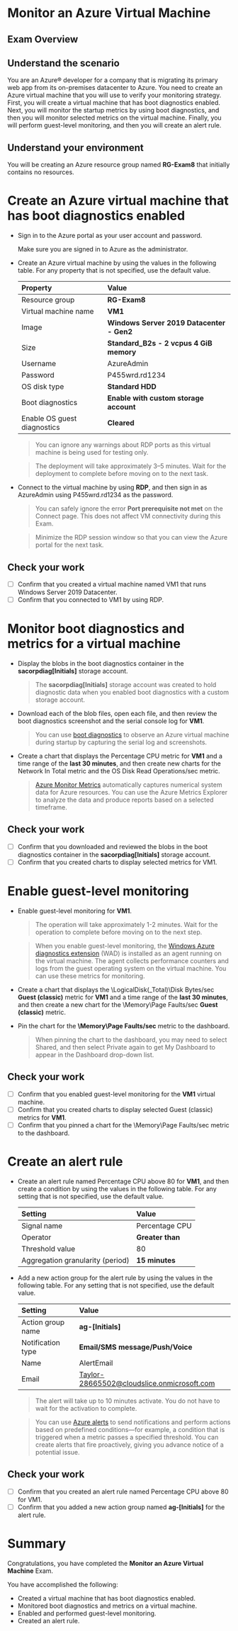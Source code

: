 # Monitor an Azure Virtual Machine

## Exam Overview

## Understand the scenario

You are an Azure® developer for a company that is migrating its primary web app from its on-premises datacenter to Azure. You need to create an Azure virtual machine that you will use to verify your monitoring strategy. First, you will create a virtual machine that has boot diagnostics enabled. Next, you will monitor the startup metrics by using boot diagnostics, and then you will monitor selected metrics on the virtual machine. Finally, you will perform guest-level monitoring, and then you will create an alert rule.

## Understand your environment

You will be creating an Azure resource group named **RG-Exam8** that initially contains no resources.

# Create an Azure virtual machine that has boot diagnostics enabled

- Sign in to the Azure portal as your user account and password.

  Make sure you are signed in to Azure as the administrator.

- Create an Azure virtual machine by using the values in the following table. For any property that is not specified, use the default value.

  | Property                    | Value                                     |
  | :-------------------------- | :---------------------------------------- |
  | Resource group              | **RG-Exam8**                              |
  | Virtual machine name        | **VM1**                                   |
  | Image                       | **Windows Server 2019 Datacenter - Gen2** |
  | Size                        | **Standard_B2s - 2 vcpus 4 GiB memory**   |
  | Username                    | AzureAdmin                                |
  | Password                    | P455wrd.rd1234                            |
  | OS disk type                | **Standard HDD**                          |
  | Boot diagnostics            | **Enable with custom storage account**    |
  | Enable OS guest diagnostics | **Cleared**                               |

  > You can ignore any warnings about RDP ports as this virtual machine is being used for testing only.

  > The deployment will take approximately 3–5 minutes. Wait for the deployment to complete before moving on to the next task.

- Connect to the virtual machine by using **RDP**, and then sign in as AzureAdmin using P455wrd.rd1234 as the password.

  > You can safely ignore the error **Port prerequisite not met** on the Connect page. This does not affect VM connectivity during this Exam.

  > Minimize the RDP session window so that you can view the Azure portal for the next task.

## Check your work

- [ ] Confirm that you created a virtual machine named VM1 that runs Windows Server 2019 Datacenter.
- [ ] Confirm that you connected to VM1 by using RDP.

# Monitor boot diagnostics and metrics for a virtual machine

- Display the blobs in the boot diagnostics container in the **sacorpdiag[Initials]** storage account.

  > The **sacorpdiag[Initials]** storage account was created to hold diagnostic data when you enabled boot diagnostics with a custom storage account.

- Download each of the blob files, open each file, and then review the boot diagnostics screenshot and the serial console log for **VM1**.

  > You can use [boot diagnostics](https://docs.microsoft.com/en-us/azure/virtual-machines/boot-diagnostics) to observe an Azure virtual machine during startup by capturing the serial log and screenshots.

- Create a chart that displays the Percentage CPU metric for **VM1** and a time range of the **last 30 minutes**, and then create new charts for the Network In Total metric and the OS Disk Read Operations/sec metric.

  > [Azure Monitor Metrics](https://docs.microsoft.com/en-us/azure/azure-monitor/platform/data-platform-metrics) automatically captures numerical system data for Azure resources. You can use the Azure Metrics Explorer to analyze the data and produce reports based on a selected timeframe.

## Check your work

- [ ] Confirm that you downloaded and reviewed the blobs in the boot diagnostics container in the **sacorpdiag[Initials]** storage account.
- [ ] Confirm that you created charts to display selected metrics for VM1.

# Enable guest-level monitoring

- Enable guest-level monitoring for **VM1**.

  > The operation will take approximately 1-2 minutes. Wait for the operation to complete before moving on to the next step.

  > When you enable guest-level monitoring, the [Windows Azure diagnostics extension](https://docs.microsoft.com/en-us/azure/azure-monitor/platform/diagnostics-extension-windows-install) (WAD) is installed as an agent running on the virtual machine. The agent collects performance counters and logs from the guest operating system on the virtual machine. You can use these metrics for monitoring.

- Create a chart that displays the \LogicalDisk(_Total)\Disk Bytes/sec **Guest (classic)** metric for **VM1** and a time range of the **last 30 minutes**, and then create a new chart for the \Memory\Page Faults/sec **Guest (classic)** metric.

- Pin the chart for the **\Memory\Page Faults/sec** metric to the dashboard.

  > When pinning the chart to the dashboard, you may need to select Shared, and then select Private again to get My Dashboard to appear in the Dashboard drop-down list.

## Check your work

- [ ] Confirm that you enabled guest-level monitoring for the **VM1** virtual machine.
- [ ] Confirm that you created charts to display selected Guest (classic) metrics for **VM1**.
- [ ] Confirm that you pinned a chart for the \Memory\Page Faults/sec metric to the dashboard.

# Create an alert rule

- Create an alert rule named Percentage CPU above 80 for **VM1**, and then create a condition by using the values in the following table. For any setting that is not specified, use the default value.

  | Setting                          | Value            |
  | :------------------------------- | :--------------- |
  | Signal name                      | Percentage CPU   |
  | Operator                         | **Greater than** |
  | Threshold value                  | 80               |
  | Aggregation granularity (period) | **15 minutes**   |

- Add a new action group for the alert rule by using the values in the following table. For any setting that is not specified, use the default value.

  | Setting           | Value                                      |
  | :---------------- | :----------------------------------------- |
  | Action group name | **ag-[Initials]**                          |
  | Notification type | **Email/SMS message/Push/Voice**           |
  | Name              | AlertEmail                                 |
  | Email             | Taylor-28665502@cloudslice.onmicrosoft.com |

  > The alert will take up to 10 minutes activate. You do not have to wait for the activation to complete.

  > You can use [Azure alerts](https://docs.microsoft.com/en-us/azure/azure-monitor/platform/alerts-overview) to send notifications and perform actions based on predefined conditions—for example, a condition that is triggered when a metric passes a specified threshold. You can create alerts that fire proactively, giving you advance notice of a potential issue.

## Check your work

- [ ] Confirm that you created an alert rule named Percentage CPU above 80 for VM1.
- [ ] Confirm that you added a new action group named **ag-[Initials]** for the alert rule.

# Summary

Congratulations, you have completed the **Monitor an Azure Virtual Machine** Exam.

You have accomplished the following:

- Created a virtual machine that has boot diagnostics enabled.
- Monitored boot diagnostics and metrics on a virtual machine.
- Enabled and performed guest-level monitoring.
- Created an alert rule.



